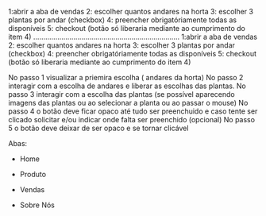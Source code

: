 1:abrir a aba de vendas
2: escolher quantos andares na horta
3: escolher 3 plantas por andar (checkbox)
4: preencher obrigatóriamente todas as disponíveis
5: checkout (botão só liberaria mediante ao cumprimento do item 4)
.........................................................................
1:abrir a aba de vendas
2: escolher quantos andares na horta
3: escolher 3 plantas por andar (checkbox)
4: preencher obrigatóriamente todas as disponíveis
5: checkout (botão só liberaria mediante ao cumprimento do item 4)

No passo 1 visualizar a priemira escolha ( andares da horta)
No passo 2 interagir com a escolha de andares e liberar as escolhas das plantas.
No passo 3 interagir com a escolha das plantas  (se possível aparecendo imagens das plantas ou ao selecionar a planta ou ao passar o mouse)
No passo 4 o botão deve ficar opaco até tudo ser preenchuido e caso tente ser clicado solicitar e/ou indicar onde falta ser preenchido (opcional)
No passo 5 o botão deve deixar de ser opaco e se tornar clicável

Abas: 

 - Home
  
 - Produto
 
 - Vendas 
 
 - Sobre Nós